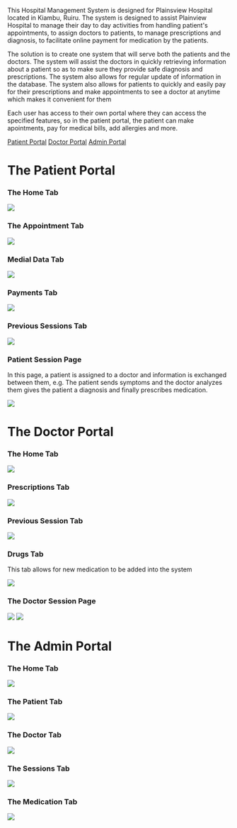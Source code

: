 <p>This Hospital Management System is designed for Plainsview Hospital located in Kiambu, Ruiru. The system is designed to assist Plainview Hospital to manage their day to day activities from handling patient's appointments, to assign doctors to patients, to manage prescriptions and diagnosis, to facilitate online payment for medication by the patients.</p>
<p>The solution is to create one system that will serve both the patients and the doctors. The system will assist the doctors in quickly retrieving information about a patient so as to make sure they provide safe diagnosis and prescriptions. The system also allows for regular update of information in the database.
The system also allows for patients to quickly and easily pay for their prescriptions and make appointments to see a doctor at anytime which makes it convenient for them</p>
<p>Each user has access to their own portal where they can access the specified features, so in the patient portal, the patient can make apointments, pay for medical bills, add allergies and more.</p>
<a href="#patient">Patient Portal</a>
<a href="#doctor">Doctor Portal</a>
<a href="#admin">Admin Portal</a>
<h1 id="patient">The Patient Portal</h1>
<h3>The Home Tab</h3>
<img src="https://user-images.githubusercontent.com/63863253/189061055-b65d12ce-4a4f-4998-9f8e-144df092ed50.png">
<h3>The Appointment Tab</h3>
<img src="https://user-images.githubusercontent.com/63863253/189061250-7e72949a-548f-4112-9519-7e7c6a2ae974.png">
<h3>Medial Data Tab</h3>
<img src="https://user-images.githubusercontent.com/63863253/189123317-6a4fa079-ecd4-44fb-b983-833500e0103a.png">
<h3>Payments Tab</h3>
<img src="https://user-images.githubusercontent.com/63863253/189123488-a7458839-37ea-4e36-a1b1-98b0f6e9c88a.png">
<h3>Previous Sessions Tab</h3>
<img src="https://user-images.githubusercontent.com/63863253/189123646-d8c67629-3b3a-4bdc-902e-15d0480b708b.png">
<h3>Patient Session Page</h3>
<p>In this page, a patient is assigned to a doctor and information is exchanged between them, e.g. The patient sends symptoms and the doctor analyzes them gives the patient a diagnosis and finally prescribes medication.</p>
<img src="https://user-images.githubusercontent.com/63863253/189124196-7c10aa2f-92c7-4ccd-a553-1c9f704b0e97.png">
<h1 id="doctor">The Doctor Portal</h1>
<h3>The Home Tab</h3>
<img src="https://user-images.githubusercontent.com/63863253/189125104-eed53a6d-26d6-49f7-a14b-f88a3537a5ff.png">
<h3>Prescriptions Tab</h3>
<img src="https://user-images.githubusercontent.com/63863253/189125291-f68adb18-0bc5-4292-be35-8fc5a773ecba.png">
<h3>Previous Session Tab</h3>
<img src="https://user-images.githubusercontent.com/63863253/189125489-06183971-4fca-4b84-9224-21e2ffb7035d.png">
<h3>Drugs Tab</h3>
<p>This tab allows for new medication to be added into the system</p>
<img src="https://user-images.githubusercontent.com/63863253/189125737-be695deb-3f17-454d-a0ba-6e3ef08e170f.png">
<h3>The Doctor Session Page</h3>
<img src="https://user-images.githubusercontent.com/63863253/189126070-e81f8c88-b0dd-441b-b4c2-8f990cadd821.png">
<img src="https://user-images.githubusercontent.com/63863253/189126443-d905b383-7276-423f-b213-b76ba5678dc0.png">
<h1 id="admin">The Admin Portal</h1>
<h3>The Home Tab</h3>
<img src="https://user-images.githubusercontent.com/63863253/189127256-3a1ba0f5-00d5-41a1-b66f-20db5d77069f.png">
<h3>The Patient Tab</h3>
<img src="https://user-images.githubusercontent.com/63863253/189127432-61e72ce7-4dd7-46e6-b728-4b108756b830.png">
<h3>The Doctor Tab</h3>
<img src="https://user-images.githubusercontent.com/63863253/189127590-184d76d0-a51f-42ea-8f8e-5ee86ab61d5c.png">
<h3>The Sessions Tab</h3>
<img src="https://user-images.githubusercontent.com/63863253/189127774-b9893592-67c0-4ea1-b18d-6bab6eb8d233.png">
<h3>The Medication Tab</h3>
<img src="https://user-images.githubusercontent.com/63863253/189127922-3ffcc662-30fd-4eac-916a-1a1053005efe.png">
